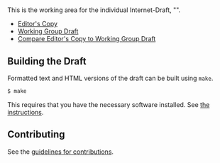 # 

This is the working area for the individual Internet-Draft, "".

* [Editor's Copy](https://britram.github.io/draft-trammell-quic-spin/#go.draft-trammell-quic-spin.html)
* [Working Group Draft](https://tools.ietf.org/html/draft-trammell-quic-spin)
* [Compare Editor's Copy to Working Group Draft](https://britram.github.io/draft-trammell-quic-spin/#go.draft-trammell-quic-spin.diff)

## Building the Draft

Formatted text and HTML versions of the draft can be built using `make`.

```sh
$ make
```

This requires that you have the necessary software installed.  See
[the instructions](https://github.com/martinthomson/i-d-template/blob/master/doc/SETUP.md).


## Contributing

See the
[guidelines for contributions](https://github.com/britram/draft-trammell-quic-spin/blob/master/CONTRIBUTING.md).
